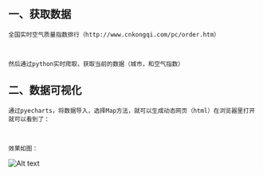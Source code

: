 一、获取数据
------



    全国实时空气质量指数排行（http://www.cnkongqi.com/pc/order.htm）



    然后通过python实时爬取，获取当前的数据（城市，和空气指数）



二、数据可视化
------




    通过pyecharts，将数据导入，选择Map方法，就可以生成动态网页（html）在浏览器里打开就可以看到了：



    效果如图：


![Alt text](https://mmbiz.qpic.cn/mmbiz_gif/LibleYQ2vHMo929zGqgoicVY64uxKQPoeF5aG0h18HUQeicrMEw9zLfjwoIWNatEaiaP4e7NPfETDONpKb7bnymXAg/0?wx_fmt=gif&tp=webp&wxfrom=5&wx_lazy=1)

